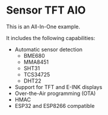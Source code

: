 # Sensor TFT AIO
This is an All-In-One example.

It includes the following capabilities:
* Automatic sensor detection
    * BME680
    * MMA8451
    * SHT31
    * TCS34725
    * DHT22
* Support for TFT and E-INK displays
* Over-the-Air programming (OTA)
* HMAC
* ESP32 and ESP8266 compatible
